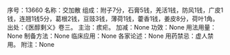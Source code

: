 序号：13660
名称：交加散
组成：附子7分，石膏5钱，羌活1钱，防风1钱，广皮1钱，连翘1钱5分，葛根2钱，豆豉3钱，薄荷1钱，藿香1钱，姜皮8分，荷叶1角。
出处：《医醇剩义》卷三。
主治：痎疟。
加减：None
功效：None
用法用量：None
制备方法：None
临床应用：None
各家论述：None
用药禁忌：虚人禁用。
附注：None
